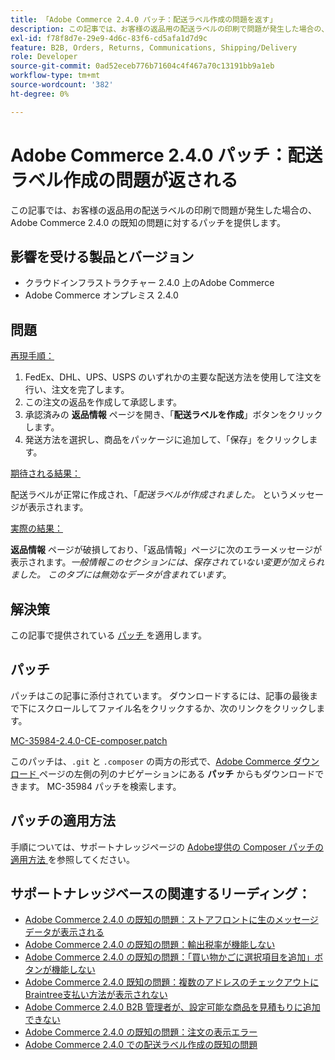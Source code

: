 ```yaml
---
title: 「Adobe Commerce 2.4.0 パッチ：配送ラベル作成の問題を返す」
description: この記事では、お客様の返品用の配送ラベルの印刷で問題が発生した場合の、Adobe Commerce 2.4.0 の既知の問題に対するパッチを提供します。
exl-id: f78f8d7e-29e9-4d6c-83f6-cd5afa1d7d9c
feature: B2B, Orders, Returns, Communications, Shipping/Delivery
role: Developer
source-git-commit: 0ad52eceb776b71604c4f467a70c13191bb9a1eb
workflow-type: tm+mt
source-wordcount: '382'
ht-degree: 0%

---
```


# Adobe Commerce 2.4.0 パッチ：配送ラベル作成の問題が返される

この記事では、お客様の返品用の配送ラベルの印刷で問題が発生した場合の、Adobe Commerce 2.4.0 の既知の問題に対するパッチを提供します。

## 影響を受ける製品とバージョン

* クラウドインフラストラクチャー 2.4.0 上のAdobe Commerce
* Adobe Commerce オンプレミス 2.4.0

## 問題

<u> 再現手順：</u>

1. FedEx、DHL、UPS、USPS のいずれかの主要な配送方法を使用して注文を行い、注文を完了します。
1. この注文の返品を作成して承認します。
1. 承認済みの **返品情報** ページを開き、「**配送ラベルを作成**」ボタンをクリックします。
1. 発送方法を選択し、商品をパッケージに追加して、「保存」をクリックします。

<u> 期待される結果：</u>

配送ラベルが正常に作成され、「*配送ラベルが作成されました。* というメッセージが表示されます。

<u> 実際の結果：</u>

**返品情報** ページが破損しており、「返品情報」ページに次のエラーメッセージが表示されます。*一般情報このセクションには、保存されていない変更が加えられました。 このタブには無効なデータが含まれています*。

## 解決策

この記事で提供されている [ パッチ ](assets/MC-35984-2.4.0-CE-composer.patch.zip) を適用します。

## パッチ

パッチはこの記事に添付されています。 ダウンロードするには、記事の最後まで下にスクロールしてファイル名をクリックするか、次のリンクをクリックします。

[MC-35984-2.4.0-CE-composer.patch](assets/MC-35984-2.4.0-CE-composer.patch.zip)

このパッチは、`.git` と `.composer` の両方の形式で、[Adobe Commerce ダウンロード ](https://magento.com/tech-resources/download) ページの左側の列のナビゲーションにある **パッチ** からもダウンロードできます。 MC-35984 パッチを検索します。

## パッチの適用方法

手順については、サポートナレッジページの [Adobe提供の Composer パッチの適用方法 ](/help/how-to/general/how-to-apply-a-composer-patch-provided-by-magento.md) を参照してください。

## サポートナレッジベースの関連するリーディング：

* [Adobe Commerce 2.4.0 の既知の問題：ストアフロントに生のメッセージデータが表示される](/help/troubleshooting/storefront/magento-2-4-0-issue-storefront-raw-message-data-display.md)
* [Adobe Commerce 2.4.0 の既知の問題：輸出税率が機能しない](/help/troubleshooting/miscellaneous/magento-2-4-0-known-issue-export-tax-rates-does-not-work.md)
* [Adobe Commerce 2.4.0 の既知の問題：「買い物かごに選択項目を追加」ボタンが機能しない](/help/troubleshooting/miscellaneous/magento-2-4-0-add-selections-to-my-cart-does-not-work.md)
* [Adobe Commerce 2.4.0 既知の問題：複数のアドレスのチェックアウトにBraintree支払い方法が表示されない](/help/troubleshooting/payments/magento-2-4-0-braintree-not-in-multiple-addresses-checkout.md)
* [Adobe Commerce 2.4.0 B2B 管理者が、設定可能な商品を見積もりに追加できない](/help/troubleshooting/miscellaneous/magento-2-4-0-b2b-admin-can-t-add-configurable-product-to-quote.md)
* [Adobe Commerce 2.4.0 の既知の問題：注文の表示エラー](/help/troubleshooting/storefront/magento-2-4-0-known-issue-orders-display-error.md)
* [Adobe Commerce 2.4.0 での配送ラベル作成の既知の問題](/help/troubleshooting/known-issues-patches-attached/shipping-labels-creation-known-issue-in-magento-2-4-0.md)
